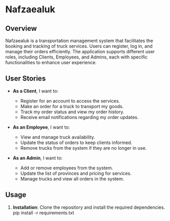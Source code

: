 # Nafzaealuk

## Overview
Nafzaealuk is a transportation management system that facilitates the booking and tracking of truck services. Users can register, log in, and manage their orders efficiently. The application supports different user roles, including Clients, Employees, and Admins, each with specific functionalities to enhance user experience.

## User Stories
- **As a Client**, I want to:
  - Register for an account to access the services.
  - Make an order for a truck to transport my goods.
  - Track my order status and view my order history.
  - Receive email notifications regarding my order updates.

- **As an Employee**, I want to:
  - View and manage truck availability.
  - Update the status of orders to keep clients informed.
  - Remove trucks from the system if they are no longer in use.

- **As an Admin**, I want to:
  - Add or remove employees from the system.
  - Update the list of provinces and pricing for services.
  - Manage trucks and view all orders in the system.

## Usage
1. **Installation**: Clone the repository and install the required dependencies.
   pip install -r requirements.txt
